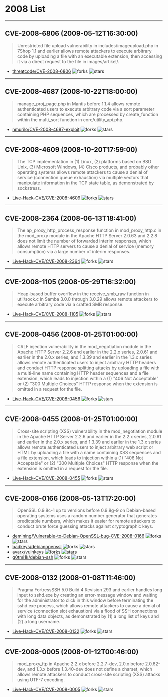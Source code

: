 # 2008 List

---
## CVE-2008-6806 (2009-05-12T16:30:00)
> Unrestricted file upload vulnerability in includes/imageupload.php in 7Shop 1.1 and earlier allows remote attackers to execute arbitrary code by uploading a file with an executable extension, then accessing it via a direct request to the file in images/artikel/.
- [threatcode/CVE-2008-6806](https://github.com/threatcode/CVE-2008-6806)	<img alt="forks" src="https://img.shields.io/github/forks/threatcode/CVE-2008-6806">	<img alt="stars" src="https://img.shields.io/github/stars/threatcode/CVE-2008-6806">

---
## CVE-2008-4687 (2008-10-22T18:00:00)
> manage_proj_page.php in Mantis before 1.1.4 allows remote authenticated users to execute arbitrary code via a sort parameter containing PHP sequences, which are processed by create_function within the multi_sort function in core/utility_api.php.
- [nmurilo/CVE-2008-4687-exploit](https://github.com/nmurilo/CVE-2008-4687-exploit)	<img alt="forks" src="https://img.shields.io/github/forks/nmurilo/CVE-2008-4687-exploit">	<img alt="stars" src="https://img.shields.io/github/stars/nmurilo/CVE-2008-4687-exploit">

---
## CVE-2008-4609 (2008-10-20T17:59:00)
> The TCP implementation in (1) Linux, (2) platforms based on BSD Unix, (3) Microsoft Windows, (4) Cisco products, and probably other operating systems allows remote attackers to cause a denial of service (connection queue exhaustion) via multiple vectors that manipulate information in the TCP state table, as demonstrated by sockstress.
- [Live-Hack-CVE/CVE-2008-4609](https://github.com/Live-Hack-CVE/CVE-2008-4609)	<img alt="forks" src="https://img.shields.io/github/forks/Live-Hack-CVE/CVE-2008-4609">	<img alt="stars" src="https://img.shields.io/github/stars/Live-Hack-CVE/CVE-2008-4609">

---
## CVE-2008-2364 (2008-06-13T18:41:00)
> The ap_proxy_http_process_response function in mod_proxy_http.c in the mod_proxy module in the Apache HTTP Server 2.0.63 and 2.2.8 does not limit the number of forwarded interim responses, which allows remote HTTP servers to cause a denial of service (memory consumption) via a large number of interim responses.
- [Live-Hack-CVE/CVE-2008-2364](https://github.com/Live-Hack-CVE/CVE-2008-2364)	<img alt="forks" src="https://img.shields.io/github/forks/Live-Hack-CVE/CVE-2008-2364">	<img alt="stars" src="https://img.shields.io/github/stars/Live-Hack-CVE/CVE-2008-2364">

---
## CVE-2008-1105 (2008-05-29T16:32:00)
> Heap-based buffer overflow in the receive_smb_raw function in util/sock.c in Samba 3.0.0 through 3.0.29 allows remote attackers to execute arbitrary code via a crafted SMB response.
- [Live-Hack-CVE/CVE-2008-1105](https://github.com/Live-Hack-CVE/CVE-2008-1105)	<img alt="forks" src="https://img.shields.io/github/forks/Live-Hack-CVE/CVE-2008-1105">	<img alt="stars" src="https://img.shields.io/github/stars/Live-Hack-CVE/CVE-2008-1105">

---
## CVE-2008-0456 (2008-01-25T01:00:00)
> CRLF injection vulnerability in the mod_negotiation module in the Apache HTTP Server 2.2.6 and earlier in the 2.2.x series, 2.0.61 and earlier in the 2.0.x series, and 1.3.39 and earlier in the 1.3.x series allows remote authenticated users to inject arbitrary HTTP headers and conduct HTTP response splitting attacks by uploading a file with a multi-line name containing HTTP header sequences and a file extension, which leads to injection within a (1) "406 Not Acceptable" or (2) "300 Multiple Choices" HTTP response when the extension is omitted in a request for the file.
- [Live-Hack-CVE/CVE-2008-0456](https://github.com/Live-Hack-CVE/CVE-2008-0456)	<img alt="forks" src="https://img.shields.io/github/forks/Live-Hack-CVE/CVE-2008-0456">	<img alt="stars" src="https://img.shields.io/github/stars/Live-Hack-CVE/CVE-2008-0456">

---
## CVE-2008-0455 (2008-01-25T01:00:00)
> Cross-site scripting (XSS) vulnerability in the mod_negotiation module in the Apache HTTP Server 2.2.6 and earlier in the 2.2.x series, 2.0.61 and earlier in the 2.0.x series, and 1.3.39 and earlier in the 1.3.x series allows remote authenticated users to inject arbitrary web script or HTML by uploading a file with a name containing XSS sequences and a file extension, which leads to injection within a (1) "406 Not Acceptable" or (2) "300 Multiple Choices" HTTP response when the extension is omitted in a request for the file.
- [Live-Hack-CVE/CVE-2008-0455](https://github.com/Live-Hack-CVE/CVE-2008-0455)	<img alt="forks" src="https://img.shields.io/github/forks/Live-Hack-CVE/CVE-2008-0455">	<img alt="stars" src="https://img.shields.io/github/stars/Live-Hack-CVE/CVE-2008-0455">

---
## CVE-2008-0166 (2008-05-13T17:20:00)
> OpenSSL 0.9.8c-1 up to versions before 0.9.8g-9 on Debian-based operating systems uses a random number generator that generates predictable numbers, which makes it easier for remote attackers to conduct brute force guessing attacks against cryptographic keys.
- [demining/Vulnerable-to-Debian-OpenSSL-bug-CVE-2008-0166](https://github.com/demining/Vulnerable-to-Debian-OpenSSL-bug-CVE-2008-0166)	<img alt="forks" src="https://img.shields.io/github/forks/demining/Vulnerable-to-Debian-OpenSSL-bug-CVE-2008-0166">	<img alt="stars" src="https://img.shields.io/github/stars/demining/Vulnerable-to-Debian-OpenSSL-bug-CVE-2008-0166">
- [badkeys/debianopenssl](https://github.com/badkeys/debianopenssl)	<img alt="forks" src="https://img.shields.io/github/forks/badkeys/debianopenssl">	<img alt="stars" src="https://img.shields.io/github/stars/badkeys/debianopenssl">
- [avarx/vulnkeys](https://github.com/avarx/vulnkeys)	<img alt="forks" src="https://img.shields.io/github/forks/avarx/vulnkeys">	<img alt="stars" src="https://img.shields.io/github/stars/avarx/vulnkeys">
- [g0tmi1k/debian-ssh](https://github.com/g0tmi1k/debian-ssh)	<img alt="forks" src="https://img.shields.io/github/forks/g0tmi1k/debian-ssh">	<img alt="stars" src="https://img.shields.io/github/stars/g0tmi1k/debian-ssh">

---
## CVE-2008-0132 (2008-01-08T11:46:00)
> Pragma FortressSSH 5.0 Build 4 Revision 293 and earlier handles long input to sshd.exe by creating an error-message window and waiting for the administrator to click in this window before terminating the sshd.exe process, which allows remote attackers to cause a denial of service (connection slot exhaustion) via a flood of SSH connections with long data objects, as demonstrated by (1) a long list of keys and (2) a long username.
- [Live-Hack-CVE/CVE-2008-0132](https://github.com/Live-Hack-CVE/CVE-2008-0132)	<img alt="forks" src="https://img.shields.io/github/forks/Live-Hack-CVE/CVE-2008-0132">	<img alt="stars" src="https://img.shields.io/github/stars/Live-Hack-CVE/CVE-2008-0132">

---
## CVE-2008-0005 (2008-01-12T00:46:00)
> mod_proxy_ftp in Apache 2.2.x before 2.2.7-dev, 2.0.x before 2.0.62-dev, and 1.3.x before 1.3.40-dev does not define a charset, which allows remote attackers to conduct cross-site scripting (XSS) attacks using UTF-7 encoding.
- [Live-Hack-CVE/CVE-2008-0005](https://github.com/Live-Hack-CVE/CVE-2008-0005)	<img alt="forks" src="https://img.shields.io/github/forks/Live-Hack-CVE/CVE-2008-0005">	<img alt="stars" src="https://img.shields.io/github/stars/Live-Hack-CVE/CVE-2008-0005">
